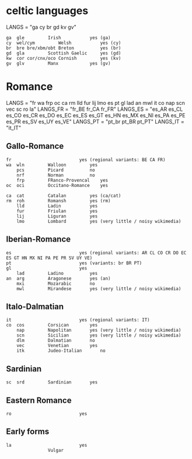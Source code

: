 



# celtic languages

LANGS = "ga cy br gd kv gv"


```
ga	gle			Irish			yes (ga)
cy	wel/cym			Welsh			yes (cy)
br	bre	bre/xbm/obt	Breton			yes (br)
gd	gla			Scottish Gaelic		yes (gd)
kw	cor	cor/cnx/oco	Cornish	 		yes (kv)
gv	glv			Manx			yes (gv)
```


# Romance

LANGS = "fr wa frp oc ca rm lld fur lij lmo es pt gl lad an mwl it co nap scn vec sc ro la"
LANGS_FR = "fr_BE fr_CA fr_FR"
LANGS_ES = "es_AR es_CL es_CO es_CR es_DO es_EC es_ES es_GT es_HN es_MX es_NI es_PA es_PE es_PR es_SV es_UY es_VE"
LANGS_PT = "pt_br pt_BR pt_PT"
LANGS_IT = "it_IT"


## Gallo-Romance

```
fr							yes (regional variants: BE CA FR)
wa	wln			Walloon			yes
	pcs			Picard			no
	nrf			Norman			no
	frp			FRanco-Provencal	yes
oc	oci			Occitano-Romance	yes

ca	cat			Catalan			yes (ca/cat)
rm	roh			Romansh			yes (rm)
	lld			Ladin			yes
	fur			Friulan			yes
	lij			Liguran			yes
	lmo			Lombard			yes (very little / noisy wikimedia)
```

## Iberian-Romance

```
es							yes (regional variants: AR CL CO CR DO EC ES GT HN MX NI PA PE PR SV UY VE)
pt							yes (variants: br BR PT)
gl							yes
	lad			Ladino			yes
an	arg			Aragonese		yes (an)
	mxi			Mozarabic		no
	mwl			Mirandese		yes (very little / noisy wikimedia)
```

## Italo-Dalmatian

```
it							yes (regional variants: IT)
co	cos			Corsican		yes
	nap			Napolitan		yes (very little / noisy wikimedia)
	scn			Sicilian		yes (very little / noisy wikimedia)
	dlm			Dalmatian		no
	vec			Venetian		yes
	itk			Judeo-Italian		no
```

## Sardinian

```
sc	srd			Sardinian		yes
```

## Eastern Romance

```
ro							yes
```

## Early forms

```
la							yes
				Vulgar
```